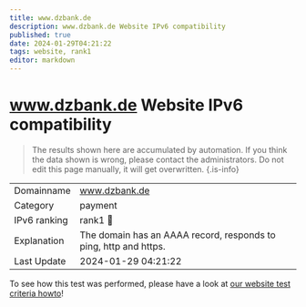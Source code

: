 ```yaml
---
title: www.dzbank.de
description: www.dzbank.de Website IPv6 compatibility
published: true
date: 2024-01-29T04:21:22
tags: website, rank1
editor: markdown
---
```


# www.dzbank.de Website IPv6 compatibility

> The results shown here are accumulated by automation. If you think the data shown is wrong, please contact the administrators. 
> Do not edit this page manually, it will get overwritten.
{.is-info}


|   |   |
| - | - |
| Domainname | www.dzbank.de
| Category | payment |
| IPv6 ranking | rank1 :1st_place_medal: |
| Explanation | The domain has an AAAA record, responds to ping, http and https. |
| Last Update | 2024-01-29 04:21:22 |

To see how this test was performed, please have a look at [our website test criteria howto](/howto/testcriteria/website)!

